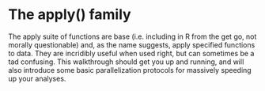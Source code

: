 # The apply() family 

The apply suite of functions are base (i.e. including in R from the get go, not morally questionable) and, as the name suggests, apply specified functions to data. They are incridibly useful when used right, but can sometimes be a tad confusing. This walkthrough should get you up and running, and will also introduce some basic parallelization protocols for massively speeding up your analyses.
